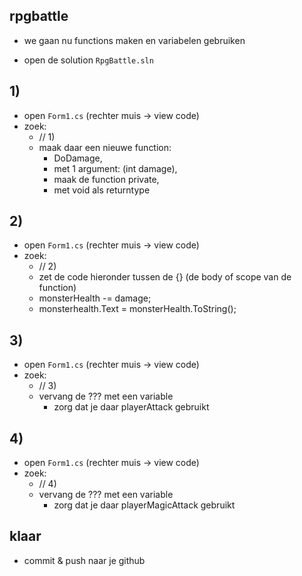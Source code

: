 

## rpgbattle

- we gaan nu functions maken en variabelen gebruiken

- open de solution `RpgBattle.sln`

## 1)
- open `Form1.cs` (rechter muis -> view code)
- zoek:
    - // 1)
    - maak daar een nieuwe function:
		- DoDamage, 
		- met 1 argument: (int damage), 
		- maak de function private, 
		- met void als returntype

## 2)

- open `Form1.cs` (rechter muis -> view code)
- zoek:
    - // 2)
    - zet de code hieronder tussen de {} (de body of scope van de function)
    - monsterHealth -= damage;
    - monsterhealth.Text = monsterHealth.ToString();

## 3)

- open `Form1.cs` (rechter muis -> view code)
- zoek:
    - // 3)
    - vervang de ??? met een variable
        - zorg dat je daar playerAttack gebruikt
## 4)

- open `Form1.cs` (rechter muis -> view code)
- zoek:
    - // 4)
    - vervang de ??? met een variable
        - zorg dat je daar playerMagicAttack gebruikt
            
## klaar

- commit & push naar je github        